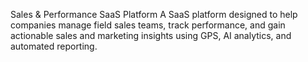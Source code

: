 Sales & Performance SaaS Platform
A SaaS platform designed to help companies manage field sales teams, track performance, and gain actionable sales and marketing insights using GPS, AI analytics, and automated reporting.